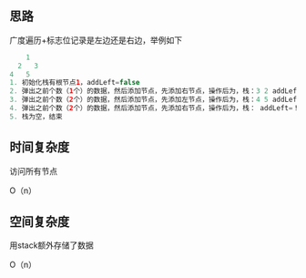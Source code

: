 ## 思路

广度遍历+标志位记录是左边还是右边，举例如下
```java
    1
  2   3
4   5
1. 初始化栈有根节点1，addLeft=false
2. 弹出之前个数（1个）的数据，然后添加节点，先添加右节点，操作后为，栈：3 2 addLeft=！addLeft=true
3. 弹出之前个数（2个）的数据，然后添加节点，先添加左节点，操作后为，栈：4 5 addLeft=！addLeft=false
4. 弹出之前个数（2个）的数据，然后添加节点，先添加右节点，操作后为，栈： addLeft=！addLeft=true
5. 栈为空，结束
```


## 时间复杂度

访问所有节点

O（n）

## 空间复杂度

用stack额外存储了数据

O（n）

